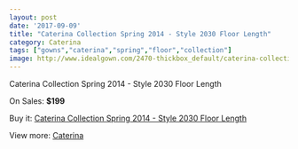 ```yaml
---
layout: post
date: '2017-09-09'
title: "Caterina Collection Spring 2014 - Style 2030 Floor Length"
category: Caterina
tags: ["gowns","caterina","spring","floor","collection"]
image: http://www.idealgown.com/2470-thickbox_default/caterina-collection-spring-2014-style-2030-floor-length.jpg
---
```

Caterina Collection Spring 2014 - Style 2030 Floor Length

On Sales: **$199**
<a href="https://www.idealgown.com/en/caterina/1161-caterina-collection-spring-2014-style-2030-floor-length.html"><amp-img layout="responsive" width="600" height="600" src="//www.idealgown.com/2470-thickbox_default/caterina-collection-spring-2014-style-2030-floor-length.jpg" alt="Caterina Collection Spring 2014 - Style 2030 Floor Length 0" /></a>
<a href="https://www.idealgown.com/en/caterina/1161-caterina-collection-spring-2014-style-2030-floor-length.html"><amp-img layout="responsive" width="600" height="600" src="//www.idealgown.com/2472-thickbox_default/caterina-collection-spring-2014-style-2030-floor-length.jpg" alt="Caterina Collection Spring 2014 - Style 2030 Floor Length 1" /></a>
<a href="https://www.idealgown.com/en/caterina/1161-caterina-collection-spring-2014-style-2030-floor-length.html"><amp-img layout="responsive" width="600" height="600" src="//www.idealgown.com/2471-thickbox_default/caterina-collection-spring-2014-style-2030-floor-length.jpg" alt="Caterina Collection Spring 2014 - Style 2030 Floor Length 2" /></a>

Buy it: [Caterina Collection Spring 2014 - Style 2030 Floor Length](https://www.idealgown.com/en/caterina/1161-caterina-collection-spring-2014-style-2030-floor-length.html "Caterina Collection Spring 2014 - Style 2030 Floor Length")

View more: [Caterina](https://www.idealgown.com/en/15-caterina "Caterina")
